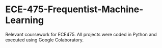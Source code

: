 # ECE-475-Frequentist-Machine-Learning

Relevant coursework for ECE475. All projects were coded in Python and executed using Google Colaboratory.
